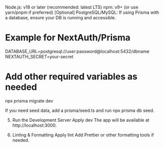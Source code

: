 

Node.js: v18 or later (recommended: latest LTS)
npm: v9+ (or use yarn/pnpm if preferred)
[Optional] PostgreSQL/MySQL: If using Prisma with a database, ensure your DB is running and accessible.


# Example for NextAuth/Prisma
DATABASE_URL=postgresql://user:password@localhost:5432/dbname
NEXTAUTH_SECRET=your-secret
# Add other required variables as needed


npx prisma migrate dev

If you need seed data, add a prisma/seed.ts and run npx prisma db seed.

5. Run the Development Server
Apply
dev
The app will be available at http://localhost:3000.

6. Linting & Formatting
Apply
lint
Add Prettier or other formatting tools if needed.